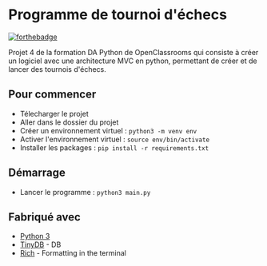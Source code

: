 # Programme de tournoi d'échecs

[![forthebadge](https://forthebadge.com/images/badges/made-with-python.svg)](https://forthebadge.com)

Projet 4 de la formation DA Python de OpenClassrooms qui consiste à créer un logiciel avec une architecture MVC en python, permettant de créer et de lancer des tournois d'échecs.

## Pour commencer

- Télecharger le projet
- Aller dans le dossier du projet
- Créer un environnement virtuel : ``python3 -m venv env``
- Activer l'environnement virtuel : ``source env/bin/activate``
- Installer les packages : ``pip install -r requirements.txt``

## Démarrage

- Lancer le programme : ``python3 main.py``

## Fabriqué avec

* [Python 3](https://www.python.org/)
* [TinyDB](https://tinydb.readthedocs.io/en/latest/#) - DB
* [Rich](https://github.com/willmcgugan/rich) - Formatting in the terminal
